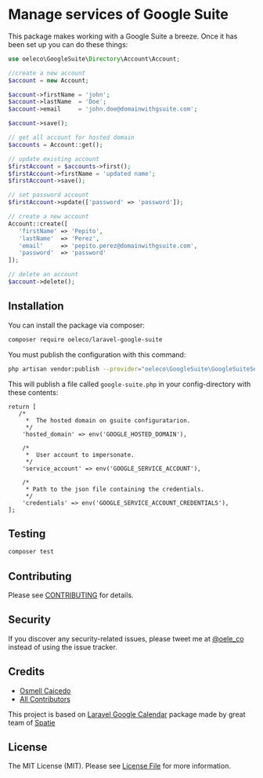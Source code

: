 # Manage services of Google Suite

This package makes working with a Google Suite a breeze. Once it has been set up you can do these things:

```php
use oeleco\GoogleSuite\Directory\Account\Account;

//create a new account
$account = new Account;

$account->firstName = 'john';
$account->lastName  = 'Doe';
$account->email     = 'john.doe@domainwithgsuite.com';

$account->save();

// get all account for hosted domain
$accounts = Account::get();

// update existing account
$firstAccount = $accounts->first();
$firstAccount->firstName = 'updated name';
$firstAccount->save();

// set password account
$firstAccount->update(['password' => 'password']);

// create a new account
Account::create([
   'firstName' => 'Pepito',
   'lastName'  => 'Perez',
   'email'     => 'pepito.perez@domainwithgsuite.com',
   'password'  => 'password'
]);

// delete an account
$account->delete();
```

## Installation

You can install the package via composer:

```bash
composer require oeleco/laravel-google-suite
```

You must publish the configuration with this command:

```bash
php artisan vendor:publish --provider="oeleco\GoogleSuite\GoogleSuiteServiceProvider"
```

This will publish a file called `google-suite.php` in your config-directory with these contents:
```
return [
   /*
     *  The hosted domain on gsuite configuratarion.
     */
    'hosted_domain' => env('GOOGLE_HOSTED_DOMAIN'),

    /*
     *  User account to impersonate.
     */
    'service_account' => env('GOOGLE_SERVICE_ACCOUNT'),

    /*
     * Path to the json file containing the credentials.
     */
    'credentials' => env('GOOGLE_SERVICE_ACCOUNT_CREDENTIALS'),
];

```

## Testing

``` bash
composer test
```

## Contributing

Please see [CONTRIBUTING](CONTRIBUTING.md) for details.

## Security

If you discover any security-related issues, please tweet me at [@oele_co](https://twitter.com/oele_co) instead of using the issue tracker.

## Credits

- [Osmell Caicedo](https://github.com/oeleco)
- [All Contributors](../../contributors)

This project is based on [Laravel Google Calendar](https://github.com/spatie/laravel-google-calendar) package made by great team of [Spatie](https://spatie.be)

## License

The MIT License (MIT). Please see [License File](LICENSE.md) for more information.
